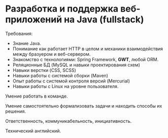 Разработка и поддержка веб-приложений на Java (fullstack)
=========================================================

Требования:
  * Знание Java.
  * Понимание как работает HTTP в целом и механики взаимодействия между бразуером и веб-сервером.
  * Знакомство с технологиями: Spring Framework, **GWT**, любой ORM.
  * Реляционные БД (MySQL и навыки проектирования схем)
  * Навыки верстки (CSS, SCSS)
  * Навыки работы с системой сборки (Maven)
  * Опыт работы с системой контроля версий (Mercurial)
  * Навыки работы с Linux на уровне пользователя.

Умение работать в команде.

Умение самостоятельно формализовать задачи и находить способы их решения.

Ответственность, коммуникабельность, инициативность.

Технический английский.